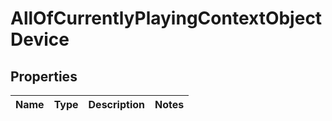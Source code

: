 # AllOfCurrentlyPlayingContextObjectDevice

## Properties
Name | Type | Description | Notes
------------ | ------------- | ------------- | -------------
